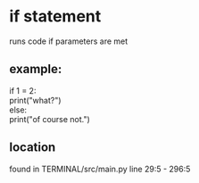 # if statement

runs code if parameters are met  <br>

## example:
if 1 = 2: <br>
    print("what?") <br>
else: <br>
    print("of course not.") <br>

## location
found in TERMINAL/src/main.py line 29:5 - 296:5 <br>